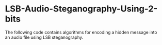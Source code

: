 # LSB-Audio-Steganography-Using-2-bits
The following code contains algorithms for encoding a hidden message into an audio file using LSB steganography.
